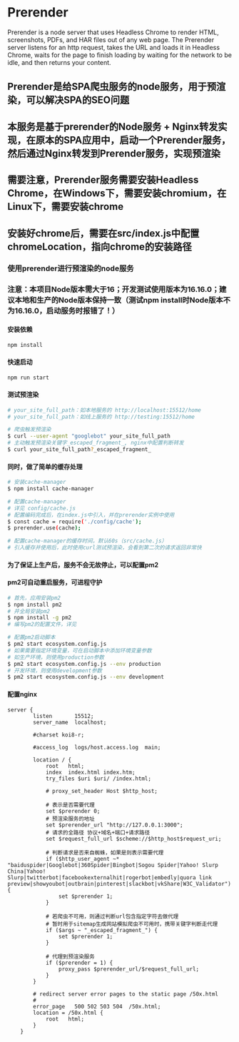 # Prerender

Prerender is a node server that uses Headless Chrome to render HTML, screenshots, PDFs, and HAR files out of any web page. The Prerender server listens for an http request, takes the URL and loads it in Headless Chrome, waits for the page to finish loading by waiting for the network to be idle, and then returns your content.

## Prerender是给SPA爬虫服务的node服务，用于预渲染，可以解决SPA的SEO问题

## 本服务是基于prerender的Node服务 + Nginx转发实现，在原本的SPA应用中，启动一个Prerender服务，然后通过Nginx转发到Prerender服务，实现预渲染

## 需要注意，Prerender服务需要安装Headless Chrome，在Windows下，需要安装chromium，在Linux下，需要安装chrome

## 安装好chrome后，需要在src/index.js中配置chromeLocation，指向chrome的安装路径

### 使用prerender进行预渲染的node服务

### 注意：本项目Node版本需大于16；开发测试使用版本为16.16.0；建议本地和生产的Node版本保持一致（测试npm install时Node版本不为16.16.0，启动服务时报错了！）

#### 安装依赖

```bash
npm install
```

#### 快速启动

```bash
npm run start
```

#### 测试预渲染

```bash
# your_site_full_path：如本地服务的 http://localhost:15512/home
# your_site_full_path：如线上服务的 http://testing:15512/home

# 爬虫触发预渲染
$ curl --user-agent "googlebot" your_site_full_path
# 主动触发预渲染关键字_escaped_fragment_, nginx中配置判断转发
$ curl your_site_full_path?_escaped_fragment_
```

#### 同时，做了简单的缓存处理

```bash
# 安装cache-manager
$ npm install cache-manager

# 配置cache-manager
# 详见 config/cache.js
# 配置编码完成后，在index.js中引入，并在prerender实例中使用
$ const cache = require('./config/cache');
$ prerender.use(cache);

# 配置cache-manager的缓存时间，默认60s（src/cache.js）
# 引入缓存并使用后，此时使用curl测试预渲染，会看到第二次的请求返回非常快
```

#### 为了保证上生产后，服务不会无故停止，可以配置pm2

#### pm2可自动重启服务，可进程守护

```bash
# 首先，应用安装pm2
$ npm install pm2
# 并全局安装pm2
$ npm install -g pm2
# 编写pm2的配置文件，详见

# 配置pm2启动脚本
$ pm2 start ecosystem.config.js
# 如果需要指定环境变量，可在启动脚本中添加环境变量参数
# 如生产环境，则使用production参数
$ pm2 start ecosystem.config.js --env production
# 开发环境，则使用development参数
$ pm2 start ecosystem.config.js --env development
```

#### 配置nginx

```nginx
server {
        listen       15512;
        server_name  localhost;

        #charset koi8-r;

        #access_log  logs/host.access.log  main;

        location / {
            root   html;
            index  index.html index.htm;
            try_files $uri $uri/ /index.html;

            # proxy_set_header Host $http_host;

            # 表示是否需要代理
            set $prerender 0;
            # 预渲染服务的地址
            set $prerender_url "http://127.0.0.1:3000";
            # 请求的全路径 协议+域名+端口+请求路径
            set $request_full_url $scheme://$http_host$request_uri;

            # 判断请求是否来自蜘蛛，如果是则表示需要代理
            if ($http_user_agent ~* "baiduspider|Googlebot|360Spider|Bingbot|Sogou Spider|Yahoo! Slurp China|Yahoo! Slurp|twitterbot|facebookexternalhit|rogerbot|embedly|quora link preview|showyoubot|outbrain|pinterest|slackbot|vkShare|W3C_Validator") {
                set $prerender 1;
            }

            # 若爬虫不可用，则通过判断url包含指定字符去做代理
            # 暂时用于sitemap生成网站模拟爬虫不可用时，携带关键字判断走代理
            if ($args ~ "_escaped_fragment_") {
                set $prerender 1;
            }
        
            # 代理到预渲染服务
            if ($prerender = 1) {
                proxy_pass $prerender_url/$request_full_url;
            }
        }

        # redirect server error pages to the static page /50x.html
        #
        error_page   500 502 503 504  /50x.html;
        location = /50x.html {
            root   html;
        }
    }
```
